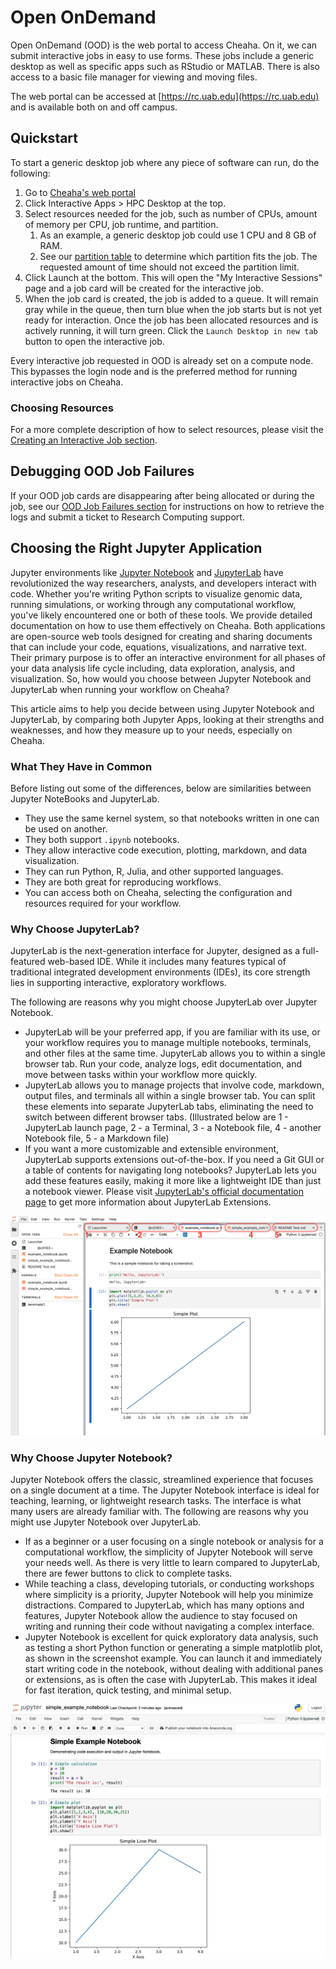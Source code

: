 # Open OnDemand

Open OnDemand (OOD) is the web portal to access Cheaha. On it, we can submit interactive jobs in easy to use forms. These jobs include a generic desktop as well as specific apps such as RStudio or MATLAB. There is also access to a basic file manager for viewing and moving files.

The web portal can be accessed at [https://rc.uab.edu](https://rc.uab.edu) and is available both on and off campus.

## Quickstart

To start a generic desktop job where any piece of software can run, do the following:

1. Go to [Cheaha's web portal](https://rc.uab.edu)
1. Click Interactive Apps > HPC Desktop at the top.
1. Select resources needed for the job, such as number of CPUs, amount of memory per CPU, job runtime, and partition.
      1. As an example, a generic desktop job could use 1 CPU and 8 GB of RAM.
      1. See our [partition table](https://docs.rc.uab.edu/cheaha/hardware/#summary) to determine which partition fits the job. The requested amount of time should not exceed the partition limit.
1. Click Launch at the bottom. This will open the "My Interactive Sessions" page and a job card will be created for the interactive job.
1. When the job card is created, the job is added to a queue. It will remain gray while in the queue, then turn blue when the job starts but is not yet ready for interaction. Once the job has been allocated resources and is actively running, it will turn green. Click the `Launch Desktop in new tab` button to open the interactive job.

Every interactive job requested in OOD is already set on a compute node. This bypasses the login node and is the preferred method for running interactive jobs on Cheaha.

### Choosing Resources

For a more complete description of how to select resources, please visit the [Creating an Interactive Job section](ood_layout.md#creating-an-interactive-job).

## Debugging OOD Job Failures

If your OOD job cards are disappearing after being allocated or during the job, see our [OOD Job Failures section](ood_layout.md#debugging-ood-job-failures) for instructions on how to retrieve the logs and submit a ticket to Research Computing support.

## Choosing the Right Jupyter Application

Jupyter environments like [Jupyter Notebook](./ood_jupyter.md) and [JupyterLab](./ood_jupyterlab.md) have revolutionized the way researchers, analysts, and developers interact with code. Whether you're writing Python scripts to visualize genomic data, running simulations, or working through any computational workflow, you've likely encountered one or both of these tools. We provide detailed documentation on how to use them effectively on Cheaha. Both applications are open-source web tools designed for creating and sharing documents that can include your code, equations, visualizations, and narrative text. Their primary purpose is to offer an interactive environment for all phases of your data analysis life cycle including, data exploration, analysis, and visualization. So, how would you choose between Jupyter Notebook and JupyterLab when running your workflow on Cheaha?

This article aims to help you decide between using Jupyter Notebook and JupyterLab, by comparing both Jupyter Apps, looking at their strengths and weaknesses, and how they measure up to your needs, especially on Cheaha.

### What They Have in Common

Before listing out some of the differences, below are similarities between Jupyter NoteBooks and JupyterLab.

- They use the same kernel system, so that notebooks written in one can be used on another.
- They both support `.ipynb` notebooks.
- They allow interactive code execution, plotting, markdown, and data visualization.
- They can run Python, R, Julia, and other supported languages.
- They are both great for reproducing workflows.
- You can access both on Cheaha, selecting the configuration and resources required for your workflow.

### Why Choose JupyterLab?

JupyterLab is the next-generation interface for Jupyter, designed as a full-featured web-based IDE. While it includes many features typical of traditional integrated development environments (IDEs), its core strength lies in supporting interactive, exploratory workflows.

The following are reasons why you might choose JupyterLab over Jupyter Notebook.

- JupyterLab will be your preferred app, if you are familiar with its use, or your workflow requires you to manage multiple notebooks, terminals, and other files at the same time. JupyterLab allows you to within a single browser tab. Run your code, analyze logs, edit documentation, and move between tasks within your workflow more quickly.
- JupyterLab allows you to manage projects that involve code, markdown, output files, and terminals all within a single browser tab. You can split these elements into separate JupyterLab tabs, eliminating the need to switch between different browser tabs. (Illustrated below are 1 - JupyterLab launch page, 2 - a Terminal, 3 - a Notebook file, 4 - another Notebook file, 5 - a Markdown file)
- If you want a more customizable and extensible environment, JupyterLab supports extensions out-of-the-box. If you need a Git GUI or a table of contents for navigating long notebooks? JupyterLab lets you add these features easily, making it more like a lightweight IDE than just a notebook viewer. Please visit [JupyterLab's official documentation page](https://jupyterlab.readthedocs.io/en/stable/user/extensions.html#extensions) to get more information about JupyterLab Extensions.

![!Screenshot of a browser tab showing a JupyterLab interface with notebook + terminal + markdown tabs open side-by-side.](./images/jupyterlabsample.png)

### Why Choose Jupyter Notebook?

Jupyter Notebook offers the classic, streamlined experience that focuses on a single document at a time. The Jupyter Notebook interface is ideal for teaching, learning, or lightweight research tasks. The interface is what many users are already familiar with. The following are reasons why you might use Jupyter Notebook over JupyterLab.

- If as a beginner or a user focusing on a single notebook or analysis for a computational workflow, the simplicity of Jupyter Notebook will serve your needs well. As there is very little to learn compared to JupyterLab, there are fewer buttons to click to complete tasks.
- While teaching a class, developing tutorials, or conducting workshops where simplicity is a priority, Jupyter Notebook will help you minimize distractions. Compared to JupyterLab, which has many options and features, Jupyter Notebook allow the audience to stay focused on writing and running their code without navigating a complex interface.
- Jupyter Notebook is excellent for quick exploratory data analysis, such as testing a short Python function or generating a simple matplotlib plot, as shown in the screenshot example. You can launch it and immediately start writing code in the notebook, without dealing with additional panes or extensions, as is often the case with JupyterLab. This makes it ideal for fast iteration, quick testing, and minimal setup.

![!Screenshot of Jupyter Notebook showing a single notebook open with code and output.](./images/jupyternotebooksample.png)
